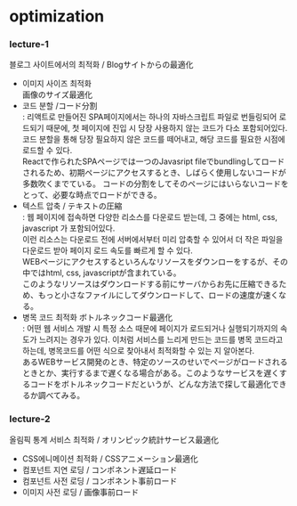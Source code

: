 # optimization

### lecture-1

블로그 사이트에서의 최적화 / Blogサイトからの最適化

- 이미지 사이즈 최적화<br/>画像のサイズ最適化<br/>
- 코드 분할 /コード分割<br/>
  : 리액트로 만들어진 SPA페이지에서는 하나의 자바스크립트 파일로 번들링되어 로드되기 때문에, 첫 페이지에 진입 시 당장 사용하지 않는 코드가 다소 포함되어있다. 코드 분할을 통해 당장 필요하지 않은 코드를 떼어내고, 해당 코드를 필요한 시점에 로드할 수 있다.
  <br/>Reactで作られたSPAページでは一つのJavasript fileでbundlingしてロードされるため、初期ページにアクセスするとき、しばらく使用しないコードが多数吹くまでている。
  コードの分割をしてそのページにはいらないコードをとって、必要な時点でロードができる。<br/>
- 텍스트 압축 / テキストの圧縮<br/>
  : 웹 페이지에 접속하면 다양한 리소스를 다운로드 받는데, 그 중에는 html, css, javascript 가 포함되어있다. <br/>
  이런 리소스는 다운로드 전에 서버에서부터 미리 압축할 수 있어서 더 작은 파일을 다운로드 받아 페이지 로드 속도를 빠르게 할 수 있다.<br/>
  WEBページにアクセスするといろんなリソースをダウンローをするが、その中ではhtml, css, javascriptが含まれている。<br/>
  このようなリソースはダウンロードする前にサーバからお先に圧縮できるため、もっと小さなファイルにしてダウンロードして、ロードの速度が速くなる。
- 병목 코드 최적화 ボトルネックコード最適化<br/>
  : 어떤 웹 서비스 개발 시 특정 소스 때문에 페이지가 로드되거나 실행되기까지의 속도가 느려지는 경우가 있다. 이처럼 서비스를 느리게 만드는 코드를 병목 코드라고 하는데, 병목코드를 어떤 식으로 찾아내서 최적화할 수 있는 지 알아본다.<br/>
  あるWEBサービス開発のとき、特定のソースのせいでページがロードされるときとか、実行するまで遅くなる場合がある。このようなサービスを遅くするコードをボトルネックコードだというが、どんな方法で探して最適化できるか調べてみる。

### lecture-2

올림픽 통계 서비스 최적화 / オリンピック統計サービス最適化

- CSS에니메이션 최적화 / CSSアニメーション最適化
- 컴포넌트 지연 로딩 / コンポネント遅延ロード
- 컴포넌트 사전 로딩 / コンポネント事前ロード
- 이미지 사전 로딩 / 画像事前ロード
